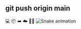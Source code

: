 git push origin main
--------------------
💻 📦 ➡️ ☁️
       🚀🔥
       ![Snake animation](https://github.com/YOUR_USERNAME/YOUR_USERNAME/blob/output/github-contribution-grid-snake.svg)

    

